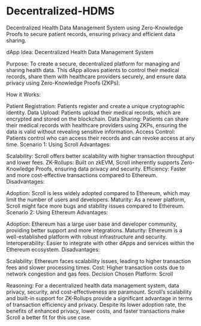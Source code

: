 # Decentralized-HDMS
Decentralized Health Data Management System using Zero-Knowledge Proofs to secure patient records, ensuring privacy and efficient data sharing.


dApp Idea: Decentralized Health Data Management System

Purpose:
To create a secure, decentralized platform for managing and sharing health data. This dApp allows patients to control their medical records, share them with healthcare providers securely, and ensure data privacy using Zero-Knowledge Proofs (ZKPs).

How it Works:

Patient Registration: Patients register and create a unique cryptographic identity.
Data Upload: Patients upload their medical records, which are encrypted and stored on the blockchain.
Data Sharing: Patients can share their medical records with healthcare providers using ZKPs, ensuring the data is valid without revealing sensitive information.
Access Control: Patients control who can access their records and can revoke access at any time.
Scenario 1: Using Scroll
Advantages:

Scalability: Scroll offers better scalability with higher transaction throughput and lower fees.
ZK-Rollups: Built on zkEVM, Scroll inherently supports Zero-Knowledge Proofs, ensuring data privacy and security.
Efficiency: Faster and more cost-effective transactions compared to Ethereum.
Disadvantages:

Adoption: Scroll is less widely adopted compared to Ethereum, which may limit the number of users and developers.
Maturity: As a newer platform, Scroll might face more bugs and stability issues compared to Ethereum.
Scenario 2: Using Ethereum
Advantages:

Adoption: Ethereum has a large user base and developer community, providing better support and more integrations.
Maturity: Ethereum is a well-established platform with robust infrastructure and security.
Interoperability: Easier to integrate with other dApps and services within the Ethereum ecosystem.
Disadvantages:

Scalability: Ethereum faces scalability issues, leading to higher transaction fees and slower processing times.
Cost: Higher transaction costs due to network congestion and gas fees.
Decision
Chosen Platform: Scroll

Reasoning:
For a decentralized health data management system, data privacy, security, and cost-effectiveness are paramount. Scroll’s scalability and built-in support for ZK-Rollups provide a significant advantage in terms of transaction efficiency and privacy. Despite its lower adoption rate, the benefits of enhanced privacy, lower costs, and faster transactions make Scroll a better fit for this use case.
